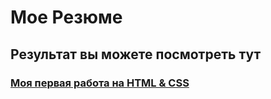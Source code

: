 # Мое Резюме

## Результат вы можете посмотреть тут

### [Моя первая работа на HTML & CSS](https://fl0wka.github.io/resume/)
